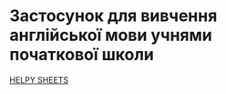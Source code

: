 # Застосунок для вивчення англійської мови учнями початкової школи
[HELPY SHEETS](https://helpy-sheets.netlify.app/)
